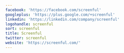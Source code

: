 ```yaml
---
facebook: 'https://facebook.com/screenful'
googleplus: 'https://plus.google.com/+screenful'
linkedin: 'https://linkedin.com/company/screenful'
logohandle: screenful
sort: screenful
title: Screenful
twitter: screenful
website: 'https://screenful.com/'
---
```

